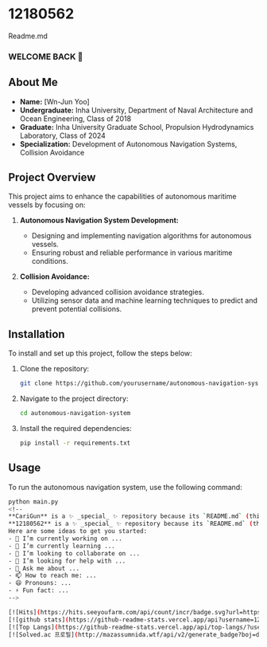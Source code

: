 # 12180562
Readme.md

### WELCOME BACK 👋

## About Me

- **Name:** [Wn-Jun Yoo]
- **Undergraduate:** Inha University, Department of Naval Architecture and Ocean Engineering, Class of 2018
- **Graduate:** Inha University Graduate School, Propulsion Hydrodynamics Laboratory, Class of 2024
- **Specialization:** Development of Autonomous Navigation Systems, Collision Avoidance

## Project Overview

This project aims to enhance the capabilities of autonomous maritime vessels by focusing on:

1. **Autonomous Navigation System Development:**
   - Designing and implementing navigation algorithms for autonomous vessels.
   - Ensuring robust and reliable performance in various maritime conditions.

2. **Collision Avoidance:**
   - Developing advanced collision avoidance strategies.
   - Utilizing sensor data and machine learning techniques to predict and prevent potential collisions.

## Installation

To install and set up this project, follow the steps below:

1. Clone the repository:
    ```bash
    git clone https://github.com/yourusername/autonomous-navigation-system.git
    ```

2. Navigate to the project directory:
    ```bash
    cd autonomous-navigation-system
    ```

3. Install the required dependencies:
    ```bash
    pip install -r requirements.txt
    ```

## Usage

To run the autonomous navigation system, use the following command:

```bash
python main.py
<!--
**CariGun** is a ✨ _special_ ✨ repository because its `README.md` (this file) appears on your GitHub profile.
**12180562** is a ✨ _special_ ✨ repository because its `README.md` (this file) appears on your GitHub profile.
Here are some ideas to get you started:
- 🔭 I’m currently working on ...
- 🌱 I’m currently learning ...
- 👯 I’m looking to collaborate on ...
- 🤔 I’m looking for help with ...
- 💬 Ask me about ...
- 📫 How to reach me: ...
- 😄 Pronouns: ...
- ⚡ Fun fact: ...
-->

[![Hits](https://hits.seeyoufarm.com/api/count/incr/badge.svg?url=https%3A%2F%2Fgithub.com%2F12180562&count_bg=%2379C83D&title_bg=%23555555&icon=&icon_color=%23E7E7E7&title=hits&edge_flat=false)](https://hits.seeyoufarm.com)
[![github stats](https://github-readme-stats.vercel.app/api?username=12180562&show_icons=true&hide_border=true)](https://github.com/12180562)
[![Top Langs](https://github-readme-stats.vercel.app/api/top-langs/?username=12180562&layout=compact)](https://github.com/12180562)
[![Solved.ac 프로필](http://mazassumnida.wtf/api/v2/generate_badge?boj=doli99)](https://solved.ac/doli99)


